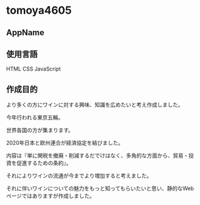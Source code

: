 # tomoya4605

## AppName


## 使用言語

HTML CSS JavaScript

## 作成目的

より多くの方にワインに対する興味、知識を広めたいと考え作成しました。

今年行われる東京五輪。

世界各国の方が集まります。

2020年日本と欧州連合が経済協定を結びました。

内容は『単に関税を撤廃・削減するだでけはなく、多角的な方面から、貿易・投資を促進するための条約』。

それによりワインの流通が今までより増加すると考えました。

それに伴いワインについての魅力をもっと知ってもらいたいと思い、静的なWebページではありますが作成しました。

